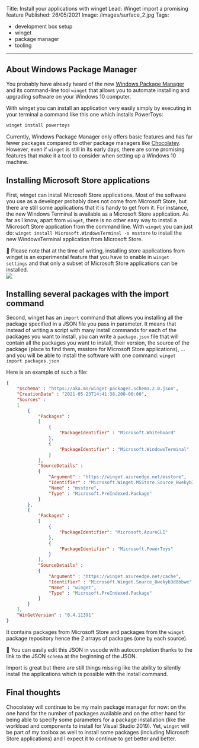 Title: Install your applications with winget
Lead: Winget import a promising feature
Published: 26/05/2021
Image: /images/surface_2.jpg
Tags:
  - development box setup
  - winget
  - package manager
  - tooling
---
## About Windows Package Manager
You probably have already heard of the new [Windows Package Manager](https://docs.microsoft.com/en-us/windows/package-manager/) and its command-line tool `winget` that allows you to automate installing and upgrading software on your Windows 10 computer.

With winget you can install an application very easily simply by executing in your terminal a command like this one which installs PowerToys:
```powershell
winget install powertoys
```

Currently, Windows Package Manager only offers basic features and has far fewer packages compared to other package managers like [Chocolatey](https://chocolatey.org/). However, even if `winget` is still in its early days, there are some promising features that make it a tool to consider when setting up a Windows 10 machine.

## Installing Microsoft Store applications

First, winget can install Microsoft Store applications. Most of the software you use as a developer probably does not come from Microsoft Store, but there are still some applications that it is handy to get from it. For instance, the new Windows Terminal is available as a Microsoft Store application. As far as I know, apart from `winget`, there is no other easy way to install a Microsoft Store application from the command line. With `winget` you can just do: `winget install Microsoft.WindowsTerminal -s msstore` to install the new WindowsTerminal application from Microsoft Store.

📌 Please note that at the time of writing, installing store applications from winget is an experimental feature that you have to enable in `winget settings` and that only a subset of Microsoft Store applications can be installed.  
<img src="/posts/images/winget_import_1.png" class="img-fluid centered-img">  

## Installing several packages with the import command

Second, winget has an `import` command that allows you installing all the package specified in a JSON file you pass in parameter. It means that instead of writing a script with many install commands for each of the packages you want to install, you can write a `package.json` file that will contain all the packages you want to install, their version, the source of the package (place to find them, msstore for Microsoft Store applications), ... and you will be able to install the software with one command: `winget import packages.json`

Here is an example of such a file:
```json
{
	"$schema" : "https://aka.ms/winget-packages.schema.2.0.json",
	"CreationDate" : "2021-05-23T14:41:38.200-00:00",
	"Sources" : 
	[
		{
			"Packages" : 
			[
				{
					"PackageIdentifier" : "Microsoft.Whiteboard"
				},
				{
					"PackageIdentifier" : "Microsoft.WindowsTerminal"	
				}
			],
			"SourceDetails" : 
			{
				"Argument" : "https://winget.azureedge.net/msstore",
				"Identifier" : "Microsoft.Winget.MSStore.Source_8wekyb3d8bbwe",
				"Name" : "msstore",
				"Type" : "Microsoft.PreIndexed.Package"
			}
		},
		{
			"Packages" : 
			[
				{
					"PackageIdentifier": "Microsoft.AzureCLI"
				},
				{
					"PackageIdentifier" : "Microsoft.PowerToys"
				}
			],
			"SourceDetails" : 
			{
				"Argument" : "https://winget.azureedge.net/cache",
				"Identifier" : "Microsoft.Winget.Source_8wekyb3d8bbwe",
				"Name" : "winget",
				"Type" : "Microsoft.PreIndexed.Package"
			}
		}
	],
	"WinGetVersion" : "0.4.11391"
}
```
It contains packages from Microsoft Store and packages from the `winget` package repository hence the 2 arrays of packages (one by each source).

📌 You can easily edit this JSON in vscode with autocompletion thanks to the link to the JSON `schema` at the beginning of the JSON.

Import is great but there are still things missing like the ability to silently install the applications which is possible with the install command.

## Final thoughts
Chocolatey will continue to be my main package manager for now: on the one hand for the number of packages available and on the other hand for being able to specify some parameters for a package installation (like the workload and components to install for Visual Studio 2019). Yet, `winget` will be part of my toolbox as well to install some packages (including Microsoft Store applications) and I expect it to continue to get better and better.